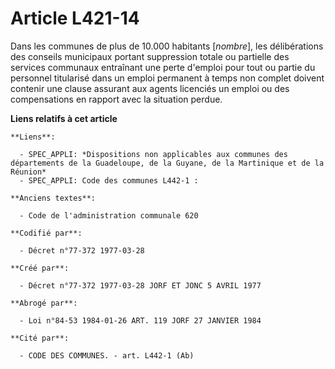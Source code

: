 # Article L421-14

Dans les communes de plus de 10.000 habitants [*nombre*], les délibérations des conseils municipaux portant suppression
totale ou partielle des services communaux entraînant une perte d'emploi pour tout ou partie du personnel titularisé dans un
emploi permanent à temps non complet doivent contenir une clause assurant aux agents licenciés un emploi ou des compensations
en rapport avec la situation perdue.

**Liens relatifs à cet article**

	**Liens**:

	  - SPEC_APPLI: *Dispositions non applicables aux communes des départements de la Guadeloupe, de la Guyane, de la Martinique et de la Réunion*
	  - SPEC_APPLI: Code des communes L442-1 :

	**Anciens textes**:

	  - Code de l'administration communale 620

	**Codifié par**:

	  - Décret n°77-372 1977-03-28

	**Créé par**:

	  - Décret n°77-372 1977-03-28 JORF ET JONC 5 AVRIL 1977

	**Abrogé par**:

	  - Loi n°84-53 1984-01-26 ART. 119 JORF 27 JANVIER 1984

	**Cité par**:

	  - CODE DES COMMUNES. - art. L442-1 (Ab)
